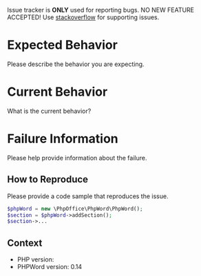 Issue tracker is **ONLY** used for reporting bugs. NO NEW FEATURE ACCEPTED! Use [stackoverflow](https://stackoverflow.com/questions/tagged/phpword) for supporting issues.

# Expected Behavior

Please describe the behavior you are expecting.

# Current Behavior

What is the current behavior?

# Failure Information

Please help provide information about the failure.

## How to Reproduce

Please provide a code sample that reproduces the issue.

```php
$phpWord = new \PhpOffice\PhpWord\PhpWord();
$section = $phpWord->addSection();
$section->...
```

## Context

* PHP version:
* PHPWord version: 0.14

